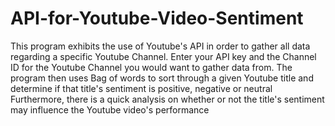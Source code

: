 # API-for-Youtube-Video-Sentiment
This program exhibits the use of Youtube's API in order to gather all data regarding a specific Youtube Channel.
Enter your API key and the Channel ID for the Youtube Channel you would want to gather data from. 
The program then uses Bag of words to sort through a given Youtube title and determine if that title's sentiment is positive, negative or neutral
Furthermore, there is a quick analysis on whether or not the title's sentiment may influence the Youtube video's performance
